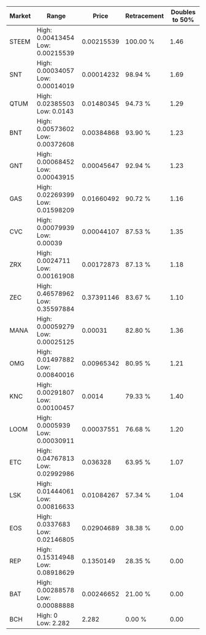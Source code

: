 | Market | Range | Price| Retracement | Doubles to 50% |
| --- | --- | --- | --- | --- |
| STEEM | High: 0.00413454<br />Low: 0.00215539 | 0.00215539 | 100.00 % | 1.46 |
| SNT | High: 0.00034057<br />Low: 0.00014019 | 0.00014232 | 98.94 % | 1.69 |
| QTUM | High: 0.02385503<br />Low: 0.0143 | 0.01480345 | 94.73 % | 1.29 |
| BNT | High: 0.00573602<br />Low: 0.00372608 | 0.00384868 | 93.90 % | 1.23 |
| GNT | High: 0.00068452<br />Low: 0.00043915 | 0.00045647 | 92.94 % | 1.23 |
| GAS | High: 0.02269399<br />Low: 0.01598209 | 0.01660492 | 90.72 % | 1.16 |
| CVC | High: 0.00079939<br />Low: 0.00039 | 0.00044107 | 87.53 % | 1.35 |
| ZRX | High: 0.0024711<br />Low: 0.00161908 | 0.00172873 | 87.13 % | 1.18 |
| ZEC | High: 0.46578962<br />Low: 0.35597884 | 0.37391146 | 83.67 % | 1.10 |
| MANA | High: 0.00059279<br />Low: 0.00025125 | 0.00031 | 82.80 % | 1.36 |
| OMG | High: 0.01497882<br />Low: 0.00840016 | 0.00965342 | 80.95 % | 1.21 |
| KNC | High: 0.00291807<br />Low: 0.00100457 | 0.0014 | 79.33 % | 1.40 |
| LOOM | High: 0.0005939<br />Low: 0.00030911 | 0.00037551 | 76.68 % | 1.20 |
| ETC | High: 0.04767813<br />Low: 0.02992986 | 0.036328 | 63.95 % | 1.07 |
| LSK | High: 0.01444061<br />Low: 0.00816633 | 0.01084267 | 57.34 % | 1.04 |
| EOS | High: 0.0337683<br />Low: 0.02146805 | 0.02904689 | 38.38 % | 0.00 |
| REP | High: 0.15314948<br />Low: 0.08918629 | 0.1350149 | 28.35 % | 0.00 |
| BAT | High: 0.00288578<br />Low: 0.00088888 | 0.00246652 | 21.00 % | 0.00 |
| BCH | High: 0<br />Low: 2.282 | 2.282 | 0.00 % | 0.00 |
